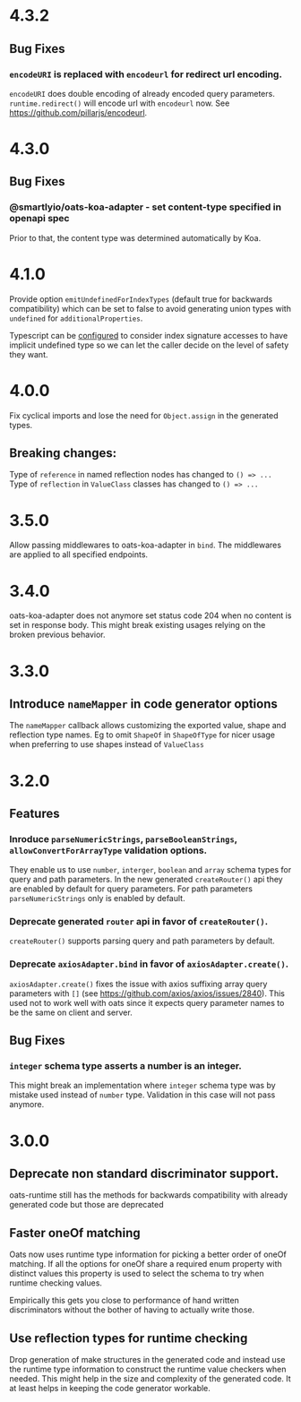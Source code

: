 # 4.3.2

## Bug Fixes

### `encodeURI` is replaced with `encodeurl` for redirect url encoding.

`encodeURI` does double encoding of already encoded query parameters. `runtime.redirect()` will encode url with `encodeurl` now. See https://github.com/pillarjs/encodeurl.

# 4.3.0

## Bug Fixes

### @smartlyio/oats-koa-adapter - set content-type specified in openapi spec

Prior to that, the content type was determined automatically by Koa.

# 4.1.0

Provide option `emitUndefinedForIndexTypes` (default true for backwards compatibility) which can be set to 
false to avoid generating union types with `undefined` for `additionalProperties`.

Typescript can be [configured](https://www.typescriptlang.org/tsconfig#noUncheckedIndexedAccess) to consider
index signature accesses to have implicit undefined type so we can let the caller decide on the level of safety they want.

# 4.0.0

Fix cyclical imports and lose the need for `Object.assign` in the generated types.

## Breaking changes:
Type of `reference` in named reflection nodes has changed to `() => ...`
Type of `reflection` in `ValueClass` classes has changed to `() => ...`

# 3.5.0

Allow passing middlewares to oats-koa-adapter in `bind`. The middlewares are applied to all specified endpoints.

# 3.4.0

oats-koa-adapter does not anymore set status code 204 when no content is set in response body.
This might break existing usages relying on the broken previous behavior.

# 3.3.0

## Introduce `nameMapper` in code generator options

The `nameMapper` callback allows customizing the exported value, shape and reflection type names. Eg to
omit `ShapeOf` in `ShapeOfType` for nicer usage when preferring to use shapes instead of `ValueClass`

# 3.2.0

## Features

### Inroduce `parseNumericStrings`, `parseBooleanStrings`, `allowConvertForArrayType` validation options.

They enable us to use `number`, `interger`, `boolean` and `array` schema types for query and path parameters.
In the new generated `createRouter()` api they are enabled by default for query parameters.
For path parameters `parseNumericStrings` only is enabled by default.

### Deprecate generated `router` api in favor of `createRouter()`.

`createRouter()` supports parsing query and path parameters by default.

### Deprecate `axiosAdapter.bind` in favor of `axiosAdapter.create()`.

`axiosAdapter.create()` fixes the issue with axios suffixing array query parameters with `[]` (see https://github.com/axios/axios/issues/2840). This used not to work well with oats since it expects query parameter names to be the same on client and server.

## Bug Fixes

### `integer` schema type asserts a number is an integer.

This might break an implementation where `integer` schema type was by mistake used instead of `number` type. Validation in this case will not pass anymore.

# 3.0.0

## Deprecate non standard discriminator support.

oats-runtime still has the methods for backwards compatibility with already generated code but those are deprecated

## Faster oneOf matching

Oats now uses runtime type information for picking a better order of oneOf matching. If all the options for oneOf share a required 
enum property with distinct values this property is used to select the schema to try when runtime checking values.

Empirically this gets you close to performance of hand written discriminators without the bother of having to actually write those.

## Use reflection types for runtime checking

Drop generation of make structures in the generated code and instead use the runtime type information to construct the
runtime value checkers when needed. This might help in the size and complexity of the generated code. It at least helps in keeping the 
code generator workable.
